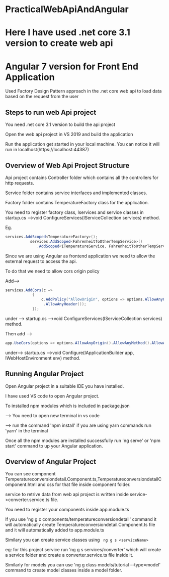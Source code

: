 # PracticalWebApiAndAngular
# Here I have used .net core 3.1 version to create web api
# Angular 7 version for Front End Application
Used Factory Design Pattern approach in the .net core web api to load data based on the request from the user

Steps to run web Api project
-----------------------------
You need .net core 3.1 version to build the api project

Open the web api project in VS 2019 and build the application

Run the application get started in your local machine. You can notice it will run in localhost(https://localhost:44387)

Overview of Web Api Project Structure
-----------------------------
Api project contains Controller folder which contains all the controllers for http requests.

Service folder contains service interfaces and implemented classes.

Factory folder contains TemperatureFactory class for the application.

You need to register factory class, Iservices and service classes in startup.cs -->void ConfigureServices(IServiceCollection services) method.

Eg.

 ```C#
services.AddScoped<TemperatureFactory>();
            services.AddScoped<FahrenheitToOtherTempService>()
               .AddScoped<ITemperatureService, FahrenheitToOtherTempService>(s => s.GetService<FahrenheitToOtherTempService>());
 ```
            
Since we are using Angular as frontend application we need to allow the external request to access the api.

To do that we need to allow cors origin policy

Add--> 
```c#
services.AddCors(c =>
            {
                c.AddPolicy("AllowOrigin", options => options.AllowAnyOrigin().AllowAnyMethod()
                 .AllowAnyHeader());
            });
  ```
  under --> startup.cs -->void ConfigureServices(IServiceCollection services) method.
  
  Then add --> 
  ```c#
  app.UseCors(options => options.AllowAnyOrigin().AllowAnyMethod().AllowAnyHeader());
  ```
  under--> startup.cs -->void Configure(IApplicationBuilder app, IWebHostEnvironment env) method.
  
  Running Angular Project
  ---------------------------
  Open Angular project in a suitable IDE you have installed.
  
  I have used VS code to open Angular project.
  
  To installed npm modules which is included in package.json
  
  --> You need to open new terminal in vs code
  
  --> run the command 'npm install' if you are using yarn commands run 'yarn' in the terminal
  
 Once all the npm modules are installed successfully run 'ng serve' or 'npm start' command to up your Angular application.
 
  Overview of Angular Project
  ---------------------------
  You can see component Temperatureconversiondetail.Component.ts,TemperatureconversiondetailComponent.html and css for that file inside component folder.
  
  service to retrive data from web api project is written inside service->converter.service.ts file.
  
  You need to register your components inside app.module.ts
  
   If you use 'ng g c components/temperatureconversiondetail' command it will automatically create Temperatureconversiondetail.Component.ts file and it will              automatically added to app.module.ts
   
   Similary you can create service classes using 
   ``` ng g s <serviceName>```
            
  eg: for this project service run 'ng g s services/converter' which will create a service folder and create a converter.service.ts file inside it.
  
  Similarly for models you can use 'ng g class models/tutorial --type=model' command to create model classes inside a model folder.
  
  
  


